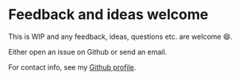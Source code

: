 # Feedback and ideas welcome

This is WIP and any feedback, ideas, questions etc. are welcome :smile:.

Either open an issue on Github or send an email.

For contact info, see my [Github profile](https://github.com/matiasdahl).
